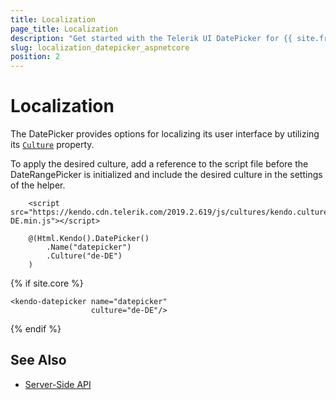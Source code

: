```yaml
---
title: Localization
page_title: Localization
description: "Get started with the Telerik UI DatePicker for {{ site.framework }} and translate its messages for different culture locales."
slug: localization_datepicker_aspnetcore
position: 2
---
```


# Localization

The DatePicker provides options for localizing its user interface by utilizing its [`Culture`](/api/Kendo.Mvc.UI.Fluent/DatePickerBuilder#culturesystemstring) property.

To apply the desired culture, add a reference to the script file before the DateRangePicker is initialized and include the desired culture in the settings of the helper.

```HtmlHelper
    <script src="https://kendo.cdn.telerik.com/2019.2.619/js/cultures/kendo.culture.de-DE.min.js"></script>

    @(Html.Kendo().DatePicker()
        .Name("datepicker")
        .Culture("de-DE")
    )
```
{% if site.core %}
```TagHelper
<kendo-datepicker name="datepicker"
                  culture="de-DE"/>
```
{% endif %}

## See Also

* [Server-Side API](/api/datepicker)
